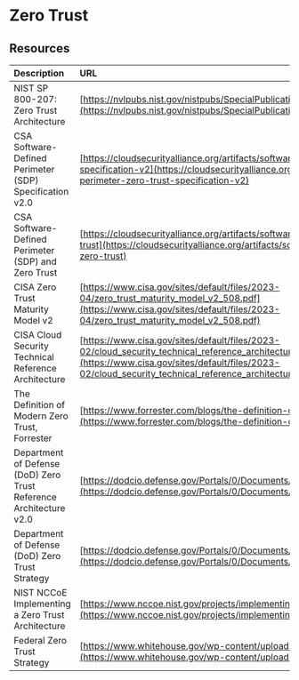 # Zero Trust

## Resources

| Description   | URL   |
| :---          | :---  |
| NIST SP 800-207: Zero Trust Architecture | [https://nvlpubs.nist.gov/nistpubs/SpecialPublications/NIST.SP.800-207.pdf](https://nvlpubs.nist.gov/nistpubs/SpecialPublications/NIST.SP.800-207.pdf) |
| CSA Software-Defined Perimeter (SDP) Specification v2.0 | [https://cloudsecurityalliance.org/artifacts/software-defined-perimeter-zero-trust-specification-v2](https://cloudsecurityalliance.org/artifacts/software-defined-perimeter-zero-trust-specification-v2) |
| CSA Software-Defined Perimeter (SDP) and Zero Trust | [https://cloudsecurityalliance.org/artifacts/software-defined-perimeter-and-zero-trust](https://cloudsecurityalliance.org/artifacts/software-defined-perimeter-and-zero-trust) |
| CISA Zero Trust Maturity Model v2 | [https://www.cisa.gov/sites/default/files/2023-04/zero_trust_maturity_model_v2_508.pdf](https://www.cisa.gov/sites/default/files/2023-04/zero_trust_maturity_model_v2_508.pdf) |
| CISA Cloud Security Technical Reference Architecture | [https://www.cisa.gov/sites/default/files/2023-02/cloud_security_technical_reference_architecture_2.pdf](https://www.cisa.gov/sites/default/files/2023-02/cloud_security_technical_reference_architecture_2.pdf) |
| The Definition of Modern Zero Trust, Forrester | [https://www.forrester.com/blogs/the-definition-of-modern-zero-trust/](https://www.forrester.com/blogs/the-definition-of-modern-zero-trust/) |
| Department of Defense (DoD) Zero Trust Reference Architecture v2.0 | [https://dodcio.defense.gov/Portals/0/Documents/Library/(U)ZT_RA_v2.0(U)_Sep22.pdf](https://dodcio.defense.gov/Portals/0/Documents/Library/(U)ZT_RA_v2.0(U)_Sep22.pdf) |
| Department of Defense (DoD) Zero Trust Strategy | [https://dodcio.defense.gov/Portals/0/Documents/Library/DoD-ZTStrategy.pdf](https://dodcio.defense.gov/Portals/0/Documents/Library/DoD-ZTStrategy.pdf) |
| NIST NCCoE Implementing a Zero Trust Architecture | [https://www.nccoe.nist.gov/projects/implementing-zero-trust-architecture](https://www.nccoe.nist.gov/projects/implementing-zero-trust-architecture) |
| Federal Zero Trust Strategy | [https://www.whitehouse.gov/wp-content/uploads/2022/01/M-22-09.pdf](https://www.whitehouse.gov/wp-content/uploads/2022/01/M-22-09.pdf) |